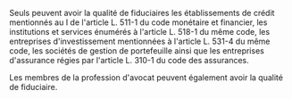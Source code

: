 Seuls peuvent avoir la qualité de fiduciaires les établissements de crédit mentionnés au I de l'article L. 511-1 du code monétaire et financier, les institutions et services énumérés à l'article L. 518-1 du même code, les entreprises d'investissement mentionnées à l'article L. 531-4 du même code, les sociétés de gestion de portefeuille ainsi que les entreprises d'assurance régies par l'article L. 310-1 du code des assurances.


Les membres de la profession d'avocat peuvent également avoir la qualité de fiduciaire.


  

  
